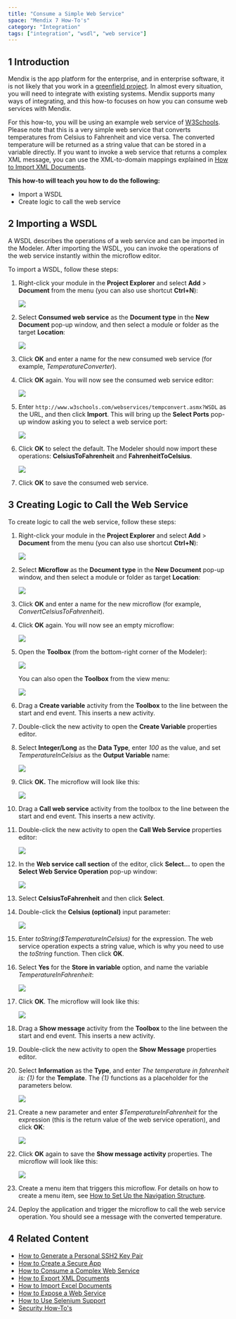 ```yaml
---
title: "Consume a Simple Web Service"
space: "Mendix 7 How-To's"
category: "Integration"
tags: ["integration", "wsdl", "web service"]
---
```


## 1 Introduction

Mendix is the app platform for the enterprise, and in enterprise software, it is not likely that you work in a [greenfield project](https://en.wikipedia.org/wiki/Greenfield_project). In almost every situation, you will need to integrate with existing systems. Mendix supports many ways of integrating, and this how-to focuses on how you can consume web services with Mendix.

For this how-to, you will be using an example web service of [W3Schools](http://www.w3schools.com/). Please note that this is a very simple web service that converts temperatures from Celsius to Fahrenheit and vice versa. The converted temperature will be returned as a string value that can be stored in a variable directly. If you want to invoke a web service that returns a complex XML message, you can use the XML-to-domain mappings explained in [How to Import XML Documents](importing-xml-documents).

**This how-to will teach you how to do the following:**

* Import a WSDL
* Create logic to call the web service

## 2 Importing a WSDL

A WSDL describes the operations of a web service and can be imported in the Modeler. After importing the WSDL, you can invoke the operations of the web service instantly within the microflow editor.

To import a WSDL, follow these steps:

1. Right-click your module in the **Project Explorer** and select **Add** > **Document** from the menu (you can also use shortcut **Ctrl+N**):

    ![](attachments/18448738/18582087.png)

2. Select **Consumed web service** as the **Document type** in the **New Document** pop-up window, and then select a module or folder as the target **Location**:

    ![](attachments/18448738/18582086.png)

3. Click **OK** and enter a name for the new consumed web service (for example, _TemperatureConverter_).
4. Click **OK** again. You will now see the consumed web service editor:

    ![](attachments/18448738/18582085.png)

5. Enter `http://www.w3schools.com/webservices/tempconvert.asmx?WSDL` as the URL, and then click **Import**. This will bring up the **Select Ports** pop-up window asking you to select a web service port:

    ![](attachments/18448738/18582065.png)

6. Click **OK** to select the default. The Modeler should now import these operations: **CelsiusToFahrenheit** and **FahrenheitToCelsius**.

    ![](attachments/18448738/18582084.png)

7. Click **OK** to save the consumed web service.

## 3 Creating Logic to Call the Web Service

To create logic to call the web service, follow these steps:

1. Right-click your module in the **Project Explorer** and select **Add** > **Document** from the menu (you can also use shortcut **Ctrl+N**):

    ![](attachments/18448738/18582087.png)

2. Select **Microflow** as the **Document type** in the **New Document** pop-up window, and then select a module or folder as target **Location**:

    ![](attachments/18448738/18582083.png)

3. Click **OK** and enter a name for the new microflow (for example, _ConvertCelsiusToFahrenheit_).
4. Click **OK** again. You will now see an empty microflow:

    ![](attachments/18448738/18582081.png)

5. Open the **Toolbox** (from the bottom-right corner of the Modeler):

    ![](attachments/8784287/8946802.png)

    You can also open the **Toolbox** from the view menu:

    ![](attachments/18448738/18582066.png)

6. Drag a **Create variable** activity from the **Toolbox** to the line between the start and end event. This inserts a new activity.
7. Double-click the new activity to open the **Create Variable** properties editor.
8. Select **Integer/Long** as the **Data Type**, enter *100* as the value, and set *TemperatureInCelsius* as the **Output Variable** name:

    ![](attachments/18448738/18582080.png)

9. Click **OK.** The microflow will look like this:

    ![](attachments/18448738/18582079.png)

10. Drag a **Call web service** activity from the toolbox to the line between the start and end event. This inserts a new activity.
11. Double-click the new activity to open the **Call Web Service** properties editor:

    ![](attachments/18448738/18582077.png)

12. In the **Web service call section** of the editor, click **Select...** to open the **Select Web Service Operation** pop-up window:

    ![](attachments/18448738/18582076.png)

13. Select **CelsiusToFahrenheit** and then click **Select**.
14. Double-click the **Celsius (optional)** input parameter:

    ![](attachments/18448738/18582075.png)

15. Enter *toString($TemperatureInCelsius)* for the expression. The web service operation expects a string value, which is why you need to use the *toString* function. Then click **OK**.
16. Select **Yes** for the **Store in variable** option, and name the variable *TemperatureInFahrenheit*:

    ![](attachments/18448738/18582074.png)

17. Click **OK**. The microflow will look like this:

    ![](attachments/18448738/18582073.png)

18. Drag a **Show message** activity from the **Toolbox** to the line between the start and end event. This inserts a new activity.
19. Double-click the new activity to open the **Show Message** properties editor.
20. Select **Information** as the **Type**, and enter *The temperature in fahrenheit is: {1}* for the **Template**. The *{1}* functions as a placeholder for the parameters below.

    ![](attachments/18448738/18582071.png)

21. Create a new parameter and enter *$TemperatureInFahrenheit* for the expression (this is the return value of the web service operation), and click **OK**:

    ![](attachments/18448738/18582072.png)

22. Click **OK** again to save the **Show message activity** properties. The microflow will look like this:

    ![](attachments/18448738/18582070.png)

23. Create a menu item that triggers this microflow. For details on how to create a menu item, see [How to Set Up the Navigation Structure](../guis/setting-up-the-navigation-structure).
24. Deploy the application and trigger the microflow to call the web service operation. You should see a message with the converted temperature.

## 4 Related Content

* [How to Generate a Personal SSH2 Key Pair](../security/generating-a-personal-ssh2-key-pair)
* [How to Create a Secure App](../security/create-a-secure-app)
* [How to Consume a Complex Web Service](consume-a-complex-web-service)
* [How to Export XML Documents](export-xml-documents)
* [How to Import Excel Documents](importing-excel-documents)
* [How to Expose a Web Service](expose-a-web-service)
* [How to Use Selenium Support](selenium-support)
* [Security How-To's](../security/)